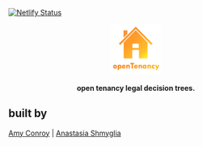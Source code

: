 [![Netlify Status](https://api.netlify.com/api/v1/badges/c398bad3-d323-4315-86c3-6bc79bbc5022/deploy-status)](https://app.netlify.com/sites/opentenancy/deploys)
<p align="center"><img src="OTlogo.png"width=20%></p>
  
<p align="center"><b>open tenancy legal decision trees.</p></b>



## built by
[Amy Conroy](https://github.com/amyconroy) | [Anastasia Shmyglia](https://github.com/a-shmyg)


